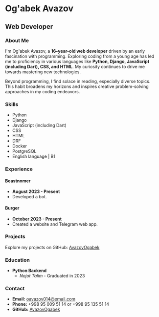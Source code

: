 # Og'abek Avazov
## Web Developer

### About Me
I'm Og'abek Avazov, a **16-year-old web developer** driven by an early fascination with programming. Exploring coding from a young age has led me to proficiency in various languages like **Python, Django, JavaScript (including Dart), CSS, and HTML**. My curiosity continues to drive me towards mastering new technologies.

Beyond programming, I find solace in reading, especially diverse topics. This habit broadens my horizons and inspires creative problem-solving approaches in my coding endeavors.

### Skills
- Python
- Django
- JavaScript (including Dart)
- CSS
- HTML
- DRF
- Docker
- PostgreSQL
- English language | B1

### Experience
#### Beastnomer
- **August 2023 - Present**
- Developed a bot.

#### Burger
- **October 2023 - Present**
- Created a website and Telegram web app.

### Projects
Explore my projects on GitHub: [AvazovOgabek](https://github.com/AvazovOgabek)

### Education
- **Python Backend**
  - *Najot Talim* - Graduated in 2023

### Contact
- **Email:** oavazov014@email.com
- **Phone:** +998 95 009 51 14 or +998 95 135 51 14
- **GitHub:** [AvazovOgabek](https://github.com/AvazovOgabek)
